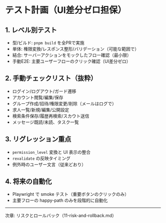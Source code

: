 # テスト計画（UI差分ゼロ担保）

## 1. レベル別テスト

- 型/ビルド: `pnpm build` を全PRで実施
- 単体: 権限変換/レスポンス整形/バリデーション（可能な範囲で）
- 結合: サーバーアクションをモックしたフロー確認（最小限）
- 手動E2E: 主要ユーザーフローのクリック確認（UI差分ゼロ）

## 2. 手動チェックリスト（抜粋）

- ログイン/ログアウト/ガード遷移
- アカウント閲覧/編集/保存
- グループ作成/招待/権限変更/削除（メールはログで）
- 求人一覧/新規/編集/公開設定
- 検索条件保存/履歴再検索/スカウト送信
- メッセージ既読/未読、タスク一覧

## 3. リグレッション重点

- `permission_level` 変換と UI 表示の整合
- `revalidate` の反映タイミング
- 例外時のユーザー文言（従来どおり）

## 4. 将来の自動化

- Playwright で smoke テスト（重要ボタンのクリックのみ）
- 主要フローの happy-path のみを段階的に自動化

---

次章: リスクとロールバック（11-risk-and-rollback.md）



